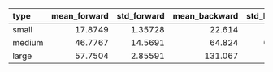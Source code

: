 | type   |   mean_forward |   std_forward |   mean_backward |   std_backward |
|:-------|---------------:|--------------:|----------------:|---------------:|
| small  |        17.8749 |       1.35728 |          22.614 |       1.5322   |
| medium |        46.7767 |      14.5691  |          64.824 |       0.232148 |
| large  |        57.7504 |       2.85591 |         131.067 |       1.02753  |